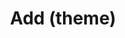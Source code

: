 ---
title: Add (theme)
description: Add a theme from the repository 
layout: ../../layouts/MainLayout.astro
---
